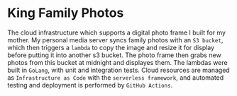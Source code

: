 # King Family Photos

The cloud infrastructure which supports a digital photo frame I built for my mother. My personal media server syncs family photos with an `S3 bucket`, which then triggers a `lambda` to copy the image and resize it for display before putting it into another s3 bucket. The photo frame then grabs new photos from this bucket at midnight and displayes them. The lambdas were built in `GoLang`, with unit and integration tests. Cloud resources are managed as `Infrastructure as Code` with the `serverless framework`, and automated testing and deployment is performed by `GitHub Actions`.
